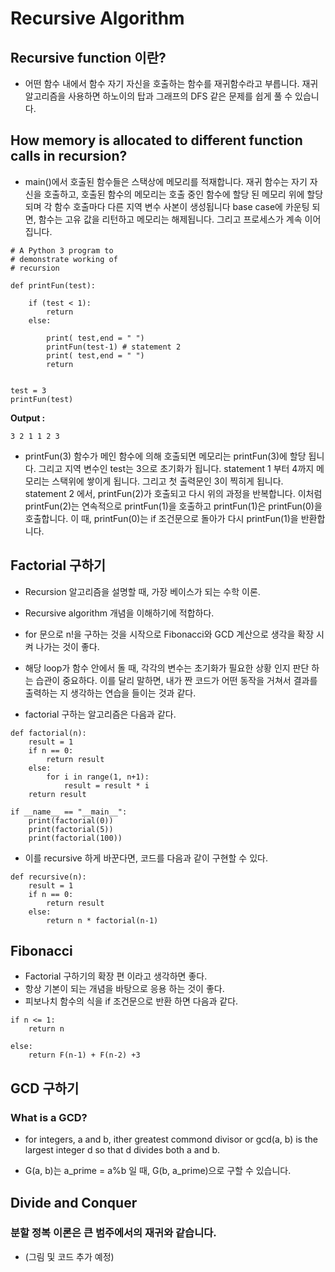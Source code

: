 # Recursive Algorithm

## Recursive function 이란?
- 어떤 함수 내에서 함수 자기 자신을 호출하는 함수를 재귀함수라고 부릅니다. 재귀 알고리즘을 사용하면 하노이의 탑과 그래프의 DFS 같은 문제를 쉽게 풀 수 있습니다.

## How memory is allocated to different function calls in recursion?
- main()에서 호출된 함수들은 스택상에 메모리를 적재합니다. 재귀 함수는 자기 자신을 호출하고, 호출된 함수의 메모리는 호출 중인 함수에 할당 된 메모리 위에 할당되며 각 함수 호출마다 다른 지역 변수 사본이 생성됩니다 base case에 카운팅 되면, 함수는 고유 값을 리턴하고 메모리는 해제됩니다. 그리고 프로세스가 계속 이어집니다.

```
# A Python 3 program to 
# demonstrate working of 
# recursion 
  
def printFun(test): 
  
    if (test < 1): 
        return
    else: 
      
        print( test,end = " ") 
        printFun(test-1) # statement 2 
        print( test,end = " ") 
        return
      
  
test = 3
printFun(test) 
```
**Output :**
```
3 2 1 1 2 3
```

- printFun(3) 함수가 메인 함수에 의해 호출되면 메모리는 printFun(3)에 할당 됩니다. 그리고 지역 변수인 test는 3으로 초기화가 됩니다. statement 1 부터 4까지 메모리는 스택위에 쌓이게 됩니다. 그리고 첫 출력문인 3이 찍히게 됩니다. statement 2 에서, printFun(2)가 호출되고 다시 위의 과정을 반복합니다. 이처럼 printFun(2)는 연속적으로 printFun(1)을 호출하고 printFun(1)은 printFun(0)을 호출합니다. 이 때, printFun(0)는 if 조건문으로 돌아가 다시 printFun(1)을 반환합니다.



## Factorial 구하기
- Recursion 알고리즘을 설명할 때, 가장 베이스가 되는 수학 이론.
- Recursive algorithm 개념을 이해하기에 적합하다.
- for 문으로 n!을 구하는 것을 시작으로 Fibonacci와 GCD 계산으로 생각을 확장 시켜 나가는 것이 좋다.
- 해당 loop가 함수 안에서 돌 때, 각각의 변수는 초기화가 필요한 상황 인지 판단 하는 습관이 중요하다. 이를 달리 말하면, 내가 짠 코드가 어떤 동작을 거쳐서 결과를 출력하는 지 생각하는 연습을 들이는 것과 같다.

- factorial 구하는 알고리즘은 다음과 같다.
```
def factorial(n):
    result = 1
    if n == 0:
        return result
    else:
        for i in range(1, n+1):
            result = result * i
    return result

if __name__ == "__main__":
    print(factorial(0))
    print(factorial(5))
    print(factorial(100))

```

- 이를 recursive 하게 바꾼다면, 코드를 다음과 같이 구현할 수 있다.

```
def recursive(n):
    result = 1
    if n == 0:
        return result
    else:
        return n * factorial(n-1)
```

## Fibonacci
- Factorial 구하기의 확장 편 이라고 생각하면 좋다.
- 항상 기본이 되는 개념을 바탕으로 응용 하는 것이 좋다.
- 피보나치 함수의 식을 if 조건문으로 반환 하면 다음과 같다.
```
if n <= 1:
    return n

else:
    return F(n-1) + F(n-2) +3
```

## GCD 구하기
### What is a GCD?
- for integers, a and b, ither greatest commond divisor or gcd(a, b) is the largest integer d so that d divides both a and b.

- G(a, b)는 a_prime = a%b 일 때, G(b, a_prime)으로 구할 수 있습니다.

## Divide and Conquer
### 분할 정복 이론은 큰 범주에서의 재귀와 같습니다.

- (그림 및 코드 추가 예정)